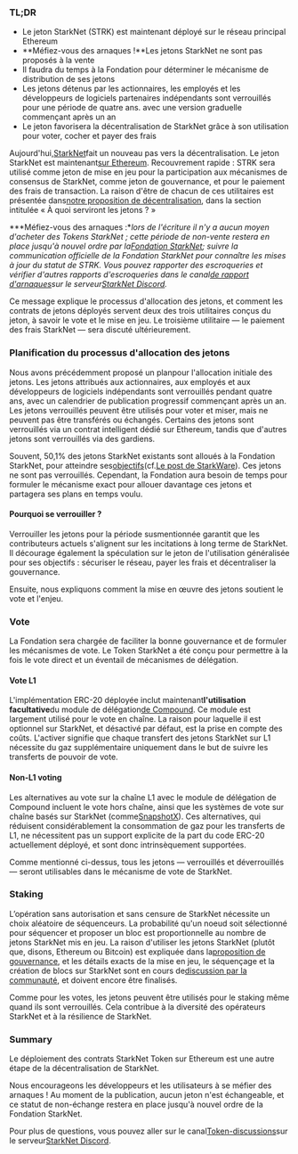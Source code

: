 ### TL;DR

* Le jeton StarkNet (STRK) est maintenant déployé sur le réseau principal Ethereum
* **Méfiez-vous des arnaques !**Les jetons StarkNet ne sont pas proposés à la vente
* Il faudra du temps à la Fondation pour déterminer le mécanisme de distribution de ses jetons
* Les jetons détenus par les actionnaires, les employés et les développeurs de logiciels partenaires indépendants sont verrouillés pour une période de quatre ans. avec une version graduelle commençant après un an
* Le jeton favorisera la décentralisation de StarkNet grâce à son utilisation pour voter, cocher et payer des frais

Aujourd'hui,[StarkNet](https://starknet.io/)fait un nouveau pas vers la décentralisation. Le jeton StarkNet est maintenant[sur Ethereum](https://etherscan.io/address/0xca14007eff0db1f8135f4c25b34de49ab0d42766). Recouvrement rapide : STRK sera utilisé comme jeton de mise en jeu pour la participation aux mécanismes de consensus de StarkNet, comme jeton de gouvernance, et pour le paiement des frais de transaction. La raison d'être de chacun de ces utilitaires est présentée dans[notre proposition de décentralisation](https://medium.com/@starkware/part-2-a-decentralization-and-governance-proposal-for-starknet-23e335645778), dans la section intitulée « À quoi serviront les jetons ? »

***Méfiez-vous des arnaques :**lors de l'écriture il n'y a aucun moyen d'acheter des Tokens StarkNet ; cette période de non-vente restera en place jusqu'à nouvel ordre par la[Fondation StarkNet](https://twitter.com/StarkNetFndn); suivre la communication officielle de la Fondation StarkNet pour connaître les mises à jour du statut de STRK. Vous pouvez rapporter des escroqueries et vérifier d'autres rapports d'escroqueries dans le canal[de rapport d'arnaques](https://discord.gg/qypnmzkhbc)sur le serveur[StarkNet Discord](http://starknet.io/discord).*

Ce message explique le processus d'allocation des jetons, et comment les contrats de jetons déployés servent deux des trois utilitaires conçus du jeton, à savoir le vote et le mise en jeu. Le troisième utilitaire — le paiement des frais StarkNet — sera discuté ultérieurement.

### Planification du processus d'allocation des jetons

Nous avons précédemment proposé un plan[](https://medium.com/starkware/part-3-starknet-token-design-5cc17af066c6)pour l'allocation initiale des jetons. Les jetons attribués aux actionnaires, aux employés et aux développeurs de logiciels indépendants sont verrouillés pendant quatre ans, avec un calendrier de publication progressif commençant après un an. Les jetons verrouillés peuvent être utilisés pour voter et miser, mais ne peuvent pas être transférés ou échangés. Certains des jetons sont verrouillés via un contrat intelligent dédié sur Ethereum, tandis que d'autres jetons sont verrouillés via des gardiens.

Souvent, 50,1% des jetons StarkNet existants sont alloués à la Fondation StarkNet, pour atteindre ses[objectifs](https://medium.com/@StarkNet_Foundation/welcome-to-the-world-starknet-foundation-7bd55d5dbc59)(cf.[Le post de StarkWare](https://medium.com/starkware/introducing-the-starknet-foundation-bd4b4379fbb)). Ces jetons ne sont pas verrouillés. Cependant, la Fondation aura besoin de temps pour formuler le mécanisme exact pour allouer davantage ces jetons et partagera ses plans en temps voulu.

#### Pourquoi se verrouiller ?

Verrouiller les jetons pour la période susmentionnée garantit que les contributeurs actuels s'alignent sur les incitations à long terme de StarkNet. Il décourage également la spéculation sur le jeton de l'utilisation généralisée pour ses objectifs : sécuriser le réseau, payer les frais et décentraliser la gouvernance.

Ensuite, nous expliquons comment la mise en œuvre des jetons soutient le vote et l'enjeu.

### Vote

La Fondation sera chargée de faciliter la bonne gouvernance et de formuler les mécanismes de vote. Le Token StarkNet a été conçu pour permettre à la fois le vote direct et un éventail de mécanismes de délégation.

#### Vote L1

L'implémentation ERC-20 déployée inclut maintenant**l'utilisation facultative**du module de délégation[de Compound](https://docs.compound.finance/v2/governance/). Ce module est largement utilisé pour le vote en chaîne. La raison pour laquelle il est optionnel sur StarkNet, et désactivé par défaut, est la prise en compte des coûts. L'activer signifie que chaque transfert des jetons StarkNet sur L1 nécessite du gaz supplémentaire uniquement dans le but de suivre les transferts de pouvoir de vote.

#### Non-L1 voting

Les alternatives au vote sur la chaîne L1 avec le module de délégation de Compound incluent le vote hors chaîne, ainsi que les systèmes de vote sur chaîne basés sur StarkNet (comme[SnapshotX](https://snapshot.mirror.xyz/cUOrwdtEs5PvNh0sqYWWxPjt8GdJWn_Qp3cl7E3_8IU)). Ces alternatives, qui réduisent considérablement la consommation de gaz pour les transferts de L1, ne nécessitent pas un support explicite de la part du code ERC-20 actuellement déployé, et sont donc intrinsèquement supportées.

Comme mentionné ci-dessus, tous les jetons — verrouillés et déverrouillés — seront utilisables dans le mécanisme de vote de StarkNet.

### Staking

L’opération sans autorisation et sans censure de StarkNet nécessite un choix aléatoire de séquenceurs. La probabilité qu'un noeud soit sélectionné pour séquencer et proposer un bloc est proportionnelle au nombre de jetons StarkNet mis en jeu. La raison d'utiliser les jetons StarkNet (plutôt que, disons, Ethereum ou Bitcoin) est expliquée dans la[proposition de gouvernance](https://medium.com/@starkware/part-2-a-decentralization-and-governance-proposal-for-starknet-23e335645778), et les détails exacts de la mise en jeu, le séquençage et la création de blocs sur StarkNet sont en cours de[discussion par la communauté](https://community.starknet.io/t/starknet-decentralized-protocol-introduction/2671), et doivent encore être finalisés.

Comme pour les votes, les jetons peuvent être utilisés pour le staking même quand ils sont verrouillés. Cela contribue à la diversité des opérateurs StarkNet et à la résilience de StarkNet.

### Summary

Le déploiement des contrats StarkNet Token sur Ethereum est une autre étape de la décentralisation de StarkNet.

Nous encourageons les développeurs et les utilisateurs à se méfier des arnaques ! Au moment de la publication, aucun jeton n'est échangeable, et ce statut de non-échange restera en place jusqu'à nouvel ordre de la Fondation StarkNet.

Pour plus de questions, vous pouvez aller sur le canal[Token-discussions](https://discord.gg/qypnmzkhbc)sur le serveur[StarkNet Discord](http://starknet.io/discord).